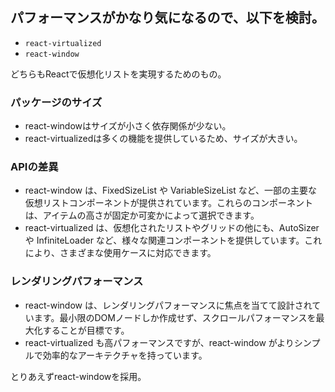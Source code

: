 ## パフォーマンスがかなり気になるので、以下を検討。

- `react-virtualized`
- `react-window`

どちらもReactで仮想化リストを実現するためのもの。

### パッケージのサイズ

- react-windowはサイズが小さく依存関係が少ない。
- react-virtualizedは多くの機能を提供しているため、サイズが大きい。

### APIの差異

- react-window は、FixedSizeList や VariableSizeList など、一部の主要な仮想リストコンポーネントが提供されています。これらのコンポーネントは、アイテムの高さが固定か可変かによって選択できます。
- react-virtualized は、仮想化されたリストやグリッドの他にも、AutoSizer や InfiniteLoader など、様々な関連コンポーネントを提供しています。これにより、さまざまな使用ケースに対応できます。

### レンダリングパフォーマンス

- react-window は、レンダリングパフォーマンスに焦点を当てて設計されています。最小限のDOMノードしか作成せず、スクロールパフォーマンスを最大化することが目標です。
- react-virtualized も高パフォーマンスですが、react-window がよりシンプルで効率的なアーキテクチャを持っています。

とりあえずreact-windowを採用。
